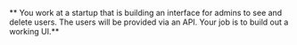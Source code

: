** You work at a startup that is building an interface for admins to see and delete users. The users will be provided via an API. Your job is to build out a working UI.**